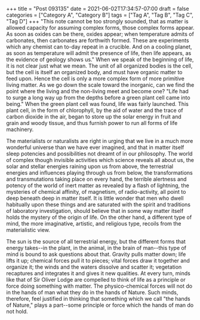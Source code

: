 +++
title = "Post 093135"
date = 2021-06-02T17:34:57-07:00
draft = false
categories = ["Category A", "Category B"]
tags = ["Tag A", "Tag B", "Tag C", "Tag D"]
+++
"This note cannot be too strongly sounded, that as matter is allowed capacity for assuming complex forms, those complex forms appear. As soon as oxides can be there, oxides appear; when temperature admits of carbonates, then carbonates are forthwith formed. These are experiments which any chemist can to-day repeat in a crucible. And on a cooling planet, as soon as temperature will admit the presence of life, then life appears, as the evidence of geology shows us." When we speak of the beginning of life, it is not clear just what we mean. The unit of all organized bodies is the cell, but the cell is itself an organized body, and must have organic matter to feed upon. Hence the cell is only a more complex form of more primitive living matter. As we go down the scale toward the inorganic, can we find the point where the living and the non-living meet and become one? "Life had to surge a long way up from the depths before a green plant cell came into being." When the green plant cell was found, life was fairly launched. This plant cell, in the form of chlorophyll, by the aid of water and the trace of carbon dioxide in the air, began to store up the solar energy in fruit and grain and woody tissue, and thus furnish power to run all forms of life machinery.

The materialists or naturalists are right in urging that we live in a much more wonderful universe than we have ever imagined, and that in matter itself sleep potencies and possibilities not dreamt of in our philosophy. The world of complex though invisible activities which science reveals all about us, the solar and stellar energies raining upon us from above, the terrestrial energies and influences playing through us from below, the transformations and transmutations taking place on every hand, the terrible alertness and potency of the world of inert matter as revealed by a flash of lightning, the mysteries of chemical affinity, of magnetism, of radio-activity, all point to deep beneath deep in matter itself. It is little wonder that men who dwell habitually upon these things and are saturated with the spirit and traditions of laboratory investigation, should believe that in some way matter itself holds the mystery of the origin of life. On the other hand, a different type of mind, the more imaginative, artistic, and religious type, recoils from the materialistic view.

The sun is the source of all terrestrial energy, but the different forms that energy takes--in the plant, in the animal, in the brain of man--this type of mind is bound to ask questions about that. Gravity pulls matter down; life lifts it up; chemical forces pull it to pieces; vital forces draw it together and organize it; the winds and the waters dissolve and scatter it; vegetation recaptures and integrates it and gives it new qualities. At every turn, minds like that of Sir Oliver Lodge are compelled to think of life as a principle or force doing something with matter. The physico-chemical forces will not do in the hands of man what they do in the hands of Nature. Such minds, therefore, feel justified in thinking that something which we call "the hands of Nature," plays a part--some principle or force which the hands of man do not hold.
